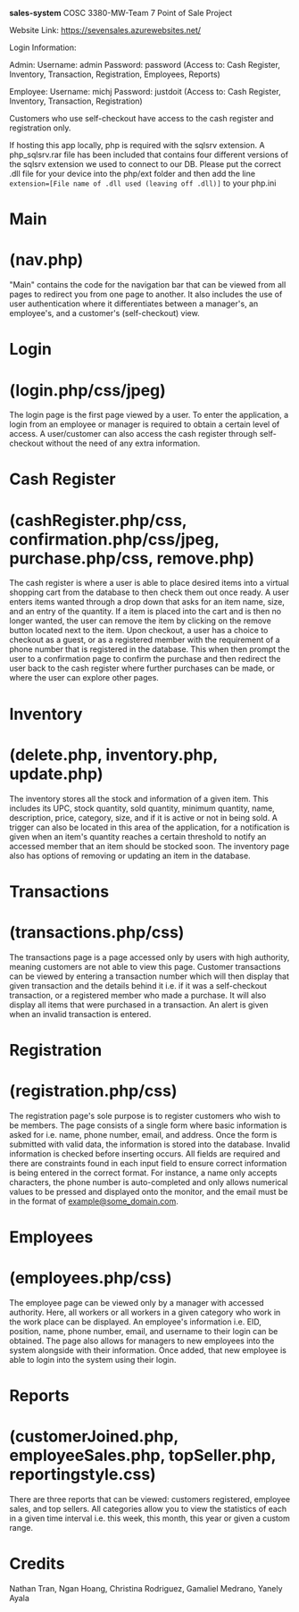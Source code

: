 **sales-system**
COSC 3380-MW-Team 7
Point of Sale Project

Website Link: https://sevensales.azurewebsites.net/

Login Information:

Admin:
Username: admin
Password: password
(Access to: Cash Register, Inventory, Transaction, Registration, Employees, Reports)

Employee:
Username: michj
Password: justdoit
(Access to: Cash Register, Inventory, Transaction, Registration)

Customers who use self-checkout have access to the cash register and registration only.

If hosting this app locally, php is required with the sqlsrv extension. A php_sqlsrv.rar file has been included that contains four different versions of the sqlsrv extension we used to connect to our DB. Please put the correct .dll file for your device into the php/ext folder and then add the line `extension=[File name of .dll used (leaving off .dll)]` to your php.ini

# Main
# (nav.php)
"Main" contains the code for the navigation bar that can be viewed from all pages to redirect you from one page to another. It also includes the use of user authentication where it differentiates between a manager's, an employee's, and a customer's (self-checkout) view.

# Login
# (login.php/css/jpeg)
The login page is the first page viewed by a user. To enter the application, a login from an employee or manager is required to obtain a certain level of access. A user/customer can also access the cash register through self-checkout without the need of any extra information.

# Cash Register
# (cashRegister.php/css, confirmation.php/css/jpeg, purchase.php/css, remove.php)
The cash register is where a user is able to place desired items into a virtual shopping cart from the database to then check them out once ready. A user enters items wanted through a drop down that asks for an item name, size, and an entry of the quantity. If a item is placed into the cart and is then no longer wanted, the user can remove the item by clicking on the remove button located next to the item. Upon checkout, a user has a choice to checkout as a guest, or as a registered member with the requirement of a phone number that is registered in the database. This when then prompt the user to a confirmation page to confirm the purchase and then redirect the user back to the cash register where further purchases can be made, or where the user can explore other pages.

# Inventory
# (delete.php, inventory.php, update.php)
The inventory stores all the stock and information of a given item. This includes its UPC, stock quantity, sold quantity, minimum quantity, name, description, price, category, size, and if it is active or not in being sold. A trigger can also be located in this area of the application, for a notification is given when an item's quantity reaches a certain threshold to notify an accessed member that an item should be stocked soon. The inventory page also has options of removing or updating an item in the database.

# Transactions
# (transactions.php/css)
The transactions page is a page accessed only by users with high authority, meaning customers are not able to view this page. Customer transactions can be viewed by entering a transaction number which will then display that given transaction and the details behind it i.e. if it was a self-checkout transaction, or a registered member who made a purchase. It will also display all items that were purchased in a transaction. An alert is given when an invalid transaction is entered.

# Registration
# (registration.php/css)
The registration page's sole purpose is to register customers who wish to be members. The page consists of a single form where basic information is asked for i.e. name, phone number, email, and address. Once the form is submitted with valid data, the information is stored into the database. Invalid information is checked before inserting occurs. All fields are required and there are constraints found in each input field to ensure correct information is being entered in the correct format. For instance, a name only accepts characters, the phone number is auto-completed and only allows numerical values to be pressed and  displayed onto the monitor, and the email must be in the format of example@some_domain.com.

# Employees
# (employees.php/css)
The employee page can be viewed only by a manager with accessed authority. Here, all workers or all workers in a given category who work in the work place can be displayed. An employee's information i.e. EID, position, name, phone number, email, and username to their login can be obtained. The page also allows for managers to new employees into the system alongside with their information. Once added, that new employee is able to login into the system using their login.

# Reports
# (customerJoined.php, employeeSales.php, topSeller.php, reportingstyle.css)
There are three reports that can be viewed: customers registered, employee sales, and top sellers. All categories allow you to view the statistics of each in a given time interval i.e. this week, this month, this year or given a custom range.

# Credits
Nathan Tran, Ngan Hoang, Christina Rodriguez, Gamaliel Medrano, Yanely Ayala
